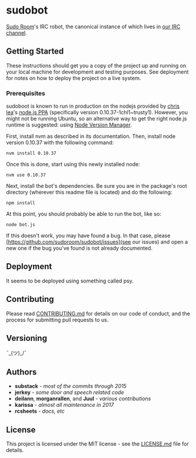 # sudobot

[Sudo Room](https://sudoroom.org)'s IRC robot, the canonical instance of
which lives in [our IRC channel](https://sudoroom.org/chat/).

## Getting Started

These instructions should get you a copy of the project up and running
on your local machine for development and testing purposes. See deployment
for notes on how to deploy the project on a live system.

### Prerequisites

sudoboot is known to run in production on the nodejs provided by [chris
lea](https://launchpad.net/~chris-lea)'s
[node.js PPA](https://launchpad.net/~chris-lea/+archive/ubuntu/node.js)
(specifically version 0.10.37-1chl1~trusty1).  However, you might not be
running Ubuntu, so an alternative way to get the right node.js runtime
is suggested: using [Node Version Manager](http://nvm.sh).

First, install nvm as described in its documentation. Then, install node
version 0.10.37 with the following command:

```
nvm install 0.10.37
```

Once this is done, start using this newly installed node:

```
nvm use 0.10.37
```

Next, install the bot's dependencies. Be sure you are in the package's
root directory (wherever this readme file is located) and do the following:

```
npm install
```

At this point, you should probably be able to run the bot, like so:

```
node bot.js
```

If this doesn't work, you may have found a bug. In that case, please
[https://github.com/sudoroom/sudobot/issues](see our issues) and open
a new one if the bug you've found is not already documented.

## Deployment

It seems to be deployed using something called psy.

## Contributing

Please read [CONTRIBUTING.md](CONTRIBUTING.md) for details on our code
of conduct, and the process for submitting pull requests to us.

## Versioning

¯\_(ツ)_/¯

## Authors

* **substack** - *most of the commits through 2015*
* **jerkey** - *some door and speech related code*
* **deilann**, **morganrallen**, and **Juul** - *various contributions*
* **karissa** - *almost all maintenance in 2017*
* **rcsheets** - *docs, etc*

## License

This project is licensed under the MIT license - see the
[LICENSE.md](LICENSE.md) file for details.

